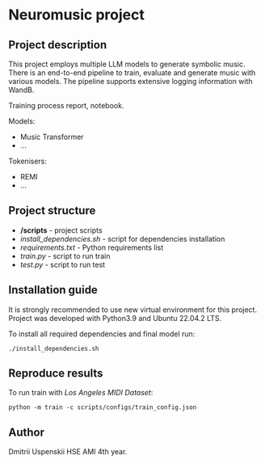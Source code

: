 # Neuromusic project 

## Project description

This project employs multiple LLM models to generate symbolic music. There is an end-to-end pipeline to train, evaluate and generate music with various models. The pipeline supports extensive logging information with WandB.

Training process report, notebook.

Models:
- Music Transformer
- ...

Tokenisers:
- REMI
- ...

## Project structure
- **/scripts** - project scripts
- _install_dependencies.sh_ - script for dependencies installation
- _requirements.txt_ - Python requirements list
- _train.py_ - script to run train
- _test.py_ - script to run test

## Installation guide

It is strongly recommended to use new virtual environment for this project. Project was developed with Python3.9 and Ubuntu 22.04.2 LTS.

To install all required dependencies and final model run:
```shell
./install_dependencies.sh
```

## Reproduce results
To run train with _Los Angeles MIDI Dataset_:
```shell
python -m train -c scripts/configs/train_config.json
```


## Author
Dmitrii Uspenskii HSE AMI 4th year.

